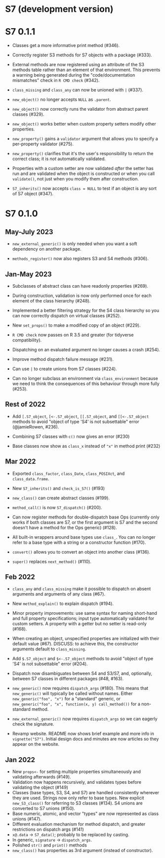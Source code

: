 # S7 (development version)

# S7 0.1.1

* Classes get a more informative print method (#346).

* Correctly register S3 methods for S7 objects with a package (#333).

* External methods are now registered using an attribute of the S3 methods 
  table rather than an element of that environment. This prevents a warning
  being generated during the "code/documentation mismatches" check in
  `R CMD check` (#342).

* `class_missing` and `class_any` can now be unioned with `|` (#337).

* `new_object()` no longer accepts `NULL` as `.parent`.

* `new_object()` now correctly runs the validator from abstract parent classes
  (#329).

* `new_object()` works better when custom property setters modify other 
  properties.

* `new_property()` gains a `validator` argument that allows you to specify
  a per-property validator (#275).

* `new_property()` clarifies that it's the user's responsibility to return
  the correct class; it is _not_ automatically validated.

* Properties with a custom setter are now validated _after_ the setter has
  run and are validated when the object is constructed or when you call 
  `validate()`, not just when you modify them after construction.

* `S7_inherits()` now accepts `class = NULL` to test if an object is any
  sort of S7 object (#347).

# S7 0.1.0

## May-July 2023

* `new_external_generic()` is only needed when you want a soft dependency
  on another package.

* `methods_register()` now also registers S3 and S4 methods (#306).

## Jan-May 2023

* Subclasses of abstract class can have readonly properties (#269).

* During construction, validation is now only performed once for each 
  element of the class hierarchy (#248).

* Implemented a better filtering strategy for the S4 class hierarchy so
  you can now correctly dispatch on virtual classes (#252).

* New `set_props()` to make a modified copy of an object (#229).

* `R CMD check` now passes on R 3.5 and greater (for tidyverse 
  compatibility).

* Dispatching on an evaluated argument no longer causes a crash (#254).

* Improve method dispatch failure message (#231).

* Can use `|` to create unions from S7 classes (#224).

* Can no longer subclass an environment via `class_environment` because we
  need to think the consequences of this behaviour through more fully (#253).

## Rest of 2022

* Add `[.S7_object`, `[<-.S7_object`, `[[.S7_object`, and `[[<-.S7_object`
  methods to avoid "object of type 'S4' is not subsettable" error
  (@jamieRowen, #236).

* Combining S7 classes with `c()` now gives an error (#230)

* Base classes now show as `class_x` instead of `"x"` in method print (#232)

## Mar 2022

* Exported `class_factor`, `class_Date`, `class_POSIXct`, and
  `class_data.frame`.

* New `S7_inherits()` and `check_is_S7()` (#193)

* `new_class()` can create abstract classes (#199).

* `method_call()` is now `S7_dispatch()` (#200).

* Can now register methods for double-dispatch base Ops (currently only
  works if both classes are S7, or the first argument is S7 and the second
  doesn't have a method for the Ops generic) (#128).

* All built-in wrappers around base types use `class_`. You can no longer
  refer to a base type with a string or a constructor function (#170).

* `convert()` allows you to convert an object into another class (#136).

* `super()` replaces `next_method()` (#110).

## Feb 2022

* `class_any` and `class_missing` make it possible to dispatch on absent
  arguments and arguments of any class (#67).

* New `method_explain()` to explain dispatch (#194).

* Minor property improvements: use same syntax for naming short-hand and
  full property specifications; input type automatically validated for
  custom setters. A property with a getter but no setter is read-only (#168).

* When creating an object, unspecified properties are initialized with their
  default value (#67). DISCUSS: to achieve this, the constructor arguments
  default to `class_missing`.

* Add `$.S7_object` and `$<-.S7_object` methods to avoid "object of type 'S4'
  is not subsettable" error (#204).

* Dispatch now disambiguates between S4 and S3/S7, and, optionally, between
  S7 classes in different packages (#48, #163).

* `new_generic()` now requires `dispatch_args` (#180). This means that
  `new_generic()` will typically be called without names. Either
  `new_generic("foo", "x")` for a "standard" generic, or
  `new_generic("foo", "x", function(x, y) call_method())` for
  a non-standard method.

* `new_external_generic()` now requires `dispatch_args` so we can eagerly
  check the signature.

* Revamp website. README now shows brief example and more info in
  `vignette("S7")`. Initial design docs and minutes are now articles so
  they appear on the website.

## Jan 2022

* New `props<-` for setting multiple properties simultaneously and validating
  afterwards (#149).
* Validation now happens recursively, and validates types before validating
  the object (#149)
* Classes (base types, S3, S4, and S7) are handled consistently wherever they
  are used. Strings now only refer to base types. New explicit `new_S3_class()` for
  referring to S3 classes (#134). S4 unions are converted to S7 unions (#150).
* Base numeric, atomic, and vector "types" are now represented as class unions
  (#147).
* Different evaluation mechanism for method dispatch, and greater restrictions
  on dispatch args (#141)
* `x@.data` -> `S7_data()`; probably to be replaced by casting.
* In generic, `signature` -> `dispatch_args`.
* Polished `str()` and `print()` methods
* `new_class()` has properties as 3rd argument (instead of constructor).
